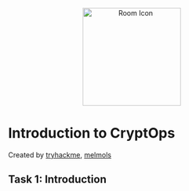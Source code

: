 <p align="center">
  <img src="https://tryhackme-images.s3.amazonaws.com/room-icons/61a7523c029d1c004fac97b3-1720691829028" alt="Room Icon" width="200"/>
</p>

# Introduction to CryptOps
Created by <a href="https://tryhackme.com/p/tryhackme">tryhackme</a>, <a href="https://tryhackme.com/p/melmols">melmols</a>

## Task 1: Introduction
